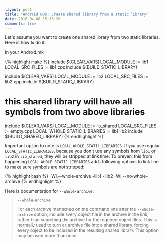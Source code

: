 ```yaml
---
layout: post
title: "Android NDK: Create shared library from a static library"
date: 2016-04-08 15:15:20 
comments: true
---
```


Let's assume you want to create one shared library from two static libraries. Here is how to do it:

In your Android.mk

{% highlight make %}
include $(CLEAR_VARS)
LOCAL_MODULE := lib1
LOCAL_SRC_FILES := lib1.cpp
include $(BUILD_STATIC_LIBRARY)

include $(CLEAR_VARS)
LOCAL_MODULE := lib2
LOCAL_SRC_FILES := lib2.cpp
include $(BUILD_STATIC_LIBRARY)

# this shared library will have all symbols from two above libraries
include $(CLEAR_VARS)
LOCAL_MODULE := lib_shared
LOCAL_SRC_FILES := empty.cpp
LOCAL_WHOLE_STATIC_LIBRARIES := lib1 lib2
include $(BUILD_SHARED_LIBRARY)
{% endhighlight %}

Important option to note is `LOCAL_WHOLE_STATIC_LIBRARIES`. If you use regular `LOCAL_STATIC_LIBRARIES`, because you don't use any symbols from `lib1` or `lib2` in `lib_shared`, they will be stripped at link time. To prevent this from happening `LOCAL_WHOLE_STATIC_LIBRARIES` adds following options to link line to make sure symbols are not stripped:

{% highlight bash %}
-Wl,--whole-archive -llib1 -llib2 -Wl,--no-whole-archive
{% endhighlight %}

Here is documentation for `--whole-archive`:

> `--whole-archive`
> 
> For each archive mentioned on the command line after the `--whole-archive` option, include every object file in the archive in the link, rather than searching the archive for the required object files.  This is normally used to turn an archive file into a shared library, forcing every object to be included in the resulting shared library.  This option may be used more than once.
